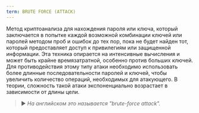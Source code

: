 ```yaml
---
term: BRUTE FORCE (ATTACK)
---
```


Метод криптоанализа для нахождения пароля или ключа, который заключается в попытке каждой возможной комбинации ключей или паролей методом проб и ошибок до тех пор, пока не будет найден тот, который предоставляет доступ к привилегиям или защищенной информации. Эта техника опирается на интенсивные вычисления и может быть крайне времязатратной, особенно против больших ключей. Для противодействия этому типу атаки необходимо использовать более длинные последовательности паролей и ключей, чтобы увеличить количество операций, необходимых для атакующего. В теории, сложность такой атаки экспоненциально возрастает в зависимости от длины цели.

> ► *На английском это называется "brute-force attack".*